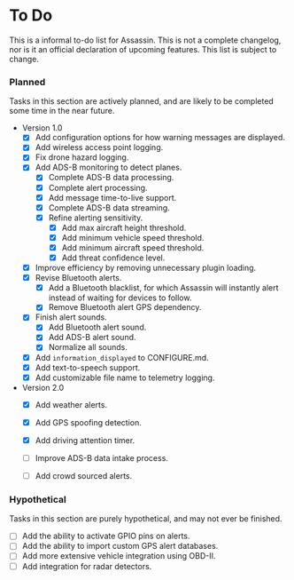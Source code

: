 # To Do

This is a informal to-do list for Assassin. This is not a complete changelog, nor is it an official declaration of upcoming features. This list is subject to change.

### Planned

Tasks in this section are actively planned, and are likely to be completed some time in the near future.

- Version 1.0
    - [X] Add configuration options for how warning messages are displayed.
    - [X] Add wireless access point logging.
    - [X] Fix drone hazard logging.
    - [X] Add ADS-B monitoring to detect planes.
        - [X] Complete ADS-B data processing.
        - [X] Complete alert processing.
        - [X] Add message time-to-live support.
        - [X] Complete ADS-B data streaming.
        - [X] Refine alerting sensitivity.
            - [X] Add max aircraft height threshold.
            - [X] Add minimum vehicle speed threshold.
            - [X] Add minimum aircraft speed threshold.
            - [X] Add threat confidence level.
    - [X] Improve efficiency by removing unnecessary plugin loading.
    - [X] Revise Bluetooth alerts.
        - [X] Add a Bluetooth blacklist, for which Assassin will instantly alert instead of waiting for devices to follow.
        - [X] Remove Bluetooth alert GPS dependency.
    - [X] Finish alert sounds.
        - [X] Add Bluetooth alert sound.
        - [X] Add ADS-B alert sound.
        - [X] Normalize all sounds.
    - [X] Add `information_displayed` to CONFIGURE.md.
    - [X] Add text-to-speech support.
    - [X] Add customizable file name to telemetry logging.
- Version 2.0
    - [X] Add weather alerts.
    - [X] Add GPS spoofing detection.
    - [X] Add driving attention timer.
    - [ ] Improve ADS-B data intake process.
    - [ ] Add crowd sourced alerts.


### Hypothetical

Tasks in this section are purely hypothetical, and may not ever be finished.

- [ ] Add the ability to activate GPIO pins on alerts.
- [ ] Add the ability to import custom GPS alert databases.
- [ ] Add more extensive vehicle integration using OBD-II.
- [ ] Add integration for radar detectors.
